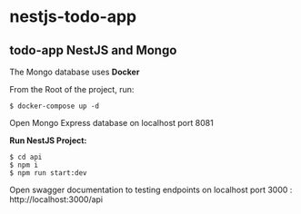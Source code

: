 # nestjs-todo-app

## todo-app  NestJS and Mongo


The Mongo database uses **Docker**

From the Root of the project, run:

```
$ docker-compose up -d
```

Open Mongo Express database on localhost port 8081

**Run NestJS Project:**

```
$ cd api
$ npm i
$ npm run start:dev
```

Open swagger documentation to testing endpoints on localhost port 3000 : http://localhost:3000/api


